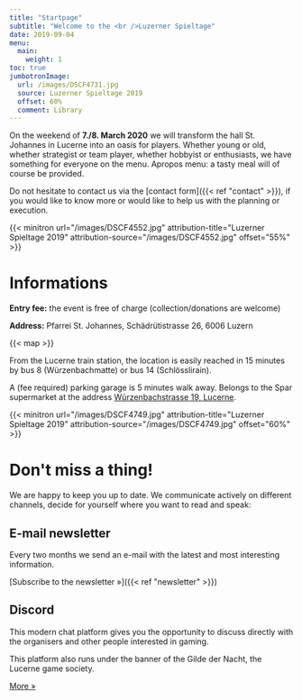 ```yaml
---
title: "Startpage"
subtitle: "Welcome to the <br />Luzerner Spieltage"
date: 2019-09-04
menu:
  main:
    weight: 1
toc: true
jumbotronImage:
  url: /images/DSCF4731.jpg
  source: Luzerner Spieltage 2019
  offset: 60%
  comment: Library
---
```


On the weekend of **7./8. March 2020** we will transform the hall St. Johannes in Lucerne into an oasis for players. Whether young or old, whether strategist or team player, whether hobbyist or enthusiasts, we have something for everyone on the menu. Apropos menu: a tasty meal will of course be provided.

Do not hesitate to contact us via the [contact form]({{< ref "contact" >}}), if you would like to know more or would like to help us with the planning or execution.

{{< minitron url="/images/DSCF4552.jpg" attribution-title="Luzerner Spieltage 2019" attribution-source="/images/DSCF4552.jpg" offset="55%" >}}

# Informations

**Entry fee:** the event is free of charge (collection/donations are welcome)

**Address:** Pfarrei St. Johannes, Schädrütistrasse 26, 6006 Luzern

{{< map >}}

From the Lucerne train station, the location is easily reached in 15 minutes by bus 8 (Würzenbachmatte) or bus 14 (Schlösslirain).

A (fee required) parking garage is 5 minutes walk away. Belongs to the Spar supermarket at the address [Würzenbachstrasse 19, Lucerne](https://www.google.com/maps/place/SPAR+Supermarkt+Luzern-W%C3%BCrzenbach/@47.0550262,8.3416737,17z/data=!3m1!4b1!4m5!3m4!1s0x478ffbe48d8adf9d:0xdd347929f81510b5!8m2!3d47.0550262!4d8.3438624).

{{< minitron url="/images/DSCF4749.jpg" attribution-title="Luzerner Spieltage 2019" attribution-source="/images/DSCF4749.jpg" offset="60%" >}}

# Don't miss a thing!
We are happy to keep you up to date. We communicate actively on different channels, decide for yourself where you want to read and speak:

## E-mail  newsletter
Every two months we send an e-mail with the latest and most interesting information.

[Subscribe to the newsletter »]({{< ref "newsletter" >}})

## Discord
This modern chat platform gives you the opportunity to discuss directly with the organisers and other people interested in gaming.

This platform also runs under the banner of the Gilde der Nacht, the Lucerne game society.

[More »](https://chat.gildedernacht.ch)






